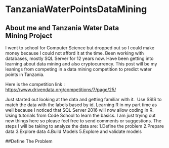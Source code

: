 # TanzaniaWaterPointsDataMining

## About me and Tanzania Water Data Mining Project
I went to school for Computer Science but dropped out so I could make money because I could not afford it at the time.
Been working with databases, mostly SQL Server for 12 years now. Have been getting into learning about data mining and
also cryptocurrency. This post will be my leanings from competing in a data mining competition to predict water points 
in Tanzania.

Here is the competition link : https://www.drivendata.org/competitions/7/page/25/

Just started out looking at the data and getting familiar with it. 
Use SSIS to match the data with the labels based by id.
Learning R in my part time as well because I noticed that SQL Server 2016 will now allow coding in R. 
Using tutorials from Code School to learn the basics.
I am just trying out new things here so please feel free to send comments or suggestions.
The steps I will be taking to analyze the data are:
1.Define the problem
2.Prepare data
3.Explore data
4.Build Models
5.Explore and validate models

##Define The Problem
